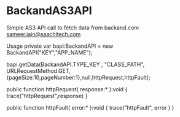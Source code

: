 # BackandAS3API
Simple AS3 API call to fetch data from backand.com
sameer.jain@saachitech.com

Usage
private var bapi:BackandAPI = new BackandAPI("KEY","APP_NAME");

bapi.getData(BackandAPI.TYPE_KEY , "CLASS_PATH", URLRequestMethod.GET, {pageSize:10,pageNumber:1},null,httpRequest,httpFault);

public function httpRequest( response:* ):void
{
	trace("httpRequest",response)
}

public function httpFault( error:* ):void
{
	trace("httpFault", error )
}
